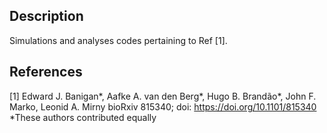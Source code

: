 ## Description
Simulations and analyses codes pertaining to Ref [1].

## References
[1] Edward J. Banigan*, Aafke A. van den Berg*, Hugo B. Brandão*, John F. Marko, Leonid A. Mirny
bioRxiv 815340; doi: https://doi.org/10.1101/815340 
*These authors contributed equally


